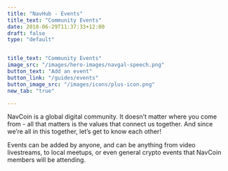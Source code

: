 ```yaml
---
title: "NavHub - Events"
title_text: "Community Events"
date: 2018-06-29T11:37:33+12:00
draft: false
type: "default"


title_text: "Community Events"
image_src: "/images/hero-images/navgal-speech.png"
button_text: "Add an event"
button_link: "/guides/events"
button_image_src: "/images/icons/plus-icon.png"
new_tab: "true"

---
```

NavCoin is a global digital community. It doesn’t matter where you come from - all that matters is the values that connect us together. And since we’re all in this together, let’s get to know each other!

Events can be added by anyone, and can be anything from video livestreams, to local meetups, or even general crypto events that NavCoin members will be attending.
